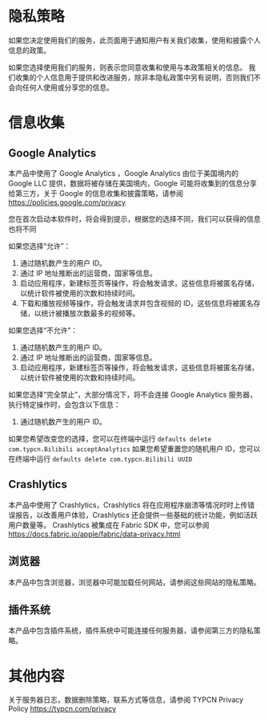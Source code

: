 # 隐私策略

如果您决定使用我们的服务，此页面用于通知用户有关我们收集，使用和披露个人信息的政策。

如果您选择使用我们的服务，则表示您同意收集和使用与本政策相关的信息。
我们收集的个人信息用于提供和改进服务，除非本隐私政策中另有说明，否则我们不会向任何人使用或分享您的信息。

# 信息收集

## Google Analytics

本产品中使用了 Google Analytics ，Google Analytics 由位于美国境内的 Google LLC 提供，数据将被存储在美国境内，Google 可能将收集到的信息分享给第三方，关于 Google 的信息收集和披露策略，请参阅 https://policies.google.com/privacy

您在首次启动本软件时，将会得到提示，根据您的选择不同，我们可以获得的信息也将不同

如果您选择“允许”：
1. 通过随机数产生的用户 ID。
2. 通过 IP 地址推断出的运营商，国家等信息。
3. 启动应用程序，新建标签页等操作，将会触发请求，这些信息将被匿名存储，以统计软件被使用的次数和持续时间。
4. 下载和播放视频等操作，将会触发请求并包含视频的 ID，这些信息将被匿名存储，以统计被播放次数最多的视频等。

如果您选择“不允许”：
1. 通过随机数产生的用户 ID。
2. 通过 IP 地址推断出的运营商，国家等信息。
3. 启动应用程序，新建标签页等操作，将会触发请求，这些信息将被匿名存储，以统计软件被使用的次数和持续时间。

如果您选择“完全禁止”，大部分情况下，将不会连接 Google Analytics 服务器，执行特定操作时，会包含以下信息：
1. 通过随机数产生的用户 ID。

如果您希望改变您的选择，您可以在终端中运行 ```defaults delete com.typcn.Bilibili acceptAnalytics```
如果您希望重置您的随机用户 ID，您可以在终端中运行 ```defaults delete com.typcn.Bilibili UUID```

## Crashlytics

本产品中使用了 Crashlytics，Crashlytics 将在应用程序崩溃等情况时时上传错误报告，以改善用户体验，Crashlytics 还会提供一些基础的统计功能，例如活跃用户数量等。
Crashlytics 被集成在 Fabric SDK 中，您可以参阅 https://docs.fabric.io/apple/fabric/data-privacy.html

## 浏览器

本产品中包含浏览器，浏览器中可能加载任何网站，请参阅这些网站的隐私策略。

## 插件系统

本产品中包含插件系统，插件系统中可能连接任何服务器，请参阅第三方的隐私策略。

# 其他内容

关于服务器日志，数据删除策略，联系方式等信息，请参阅 TYPCN Privacy Policy https://typcn.com/privacy

